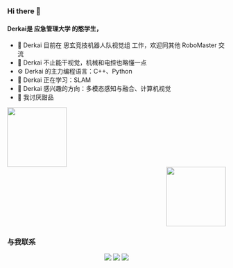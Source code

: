 ### Hi there 👋

#### Derkai是 应急管理大学 的憨学生，
* 🏢 Derkai 目前在 思玄竞技机器人队视觉组 工作，欢迎同其他 RoboMaster 交流
* 🔧 Derkai 不止能干视觉，机械和电控也略懂一点
* ⚙️ Derkai 的主力编程语言：C++、Python
* 🌱 Derkai 正在学习：SLAM
* 🔭 Derkai 感兴趣的方向：多模态感知与融合、计算机视觉
* 🤔 我讨厌甜品


<!-- 信息统计 -->
<!-- <div align="center"> <img src="https://metrics.lecoq.io/Derkai52?template=classic&config.timezone=Asia%2FShanghai"> </div> -->

<!-- 统计卡片&评分表 -->
<div align="left"> <img height="137px" src="https://github-readme-stats.vercel.app/api?username=Derkai52&hide_title=true&hide_border=true&show_icons=trueline_height=21&text_color=000&icon_color=000&bg_color=0,ea6161,ffc64d,fffc4d,52fa5a&theme=graywhite" /> </div>

<!-- 语言使用统计 -->
<div align="right"> <img height="137px" src="https://github-readme-stats.vercel.app/api/top-langs/?username=Derkai52&hide_title=true&hide_border=true&layout=compact&langs_count=6&text_color=000&icon_color=fff&bg_color=0,52fa5a,4dfcff,c64dff&theme=graywhite" /> </div>

### 与我联系
<div align="center">
    <a href="http://wpa.qq.com/msgrd?v=3&uin=2363104914&site=qq&menu=yes"><img src="https://img.shields.io/badge/QQ-2363104914-blue?style=flat-square&logo=tencentqq" /></a>
    <a href="https://u.wechat.com/MFXphcVkhE1luJxSnWnRUEQ"><img src="https://img.shields.io/badge/WeChat-derkai555-blue?style=flat-square&logo=wechat" /></a>
    <a href="mailto:2363104914@qq.com"><img src="https://img.shields.io/badge/Mail-2363104914@qq.com -blue?style=flat-square&logo=gmail" /></a>
</div>
